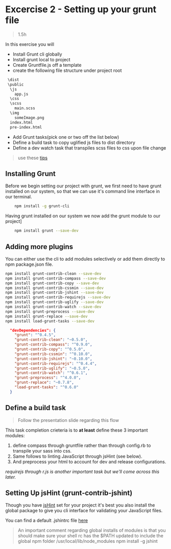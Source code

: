 Excercise 2 - Setting up your grunt file
=========
>1.5h

In this exercise you will

  - Install Grunt cli globally
  - Install grunt local to project
  - Create Gruntfile.js off a template
  - create the following file structure under project root

  ```txt
   \dist
   \public
    \js
      app.js
    \css
    \scss
      main.scss
    \img
      someImage.png
    index.html
    pre-index.html
  ```

  - Add Grunt tasks(pick one or two off the list below)
  - Define a build task to copy uglified js files to dist directory
  - Define a dev watch task that transpiles scss files to css upon file change

> use these [tips]

Installing Grunt
----
Before we begin setting our project with grunt, we first need to have grunt installed on our system, so that we can use it's command line interface in our terminal.
````sh
    npm install -g grunt-cli
````

Having grunt installed on our system we now add the grunt module to our project]

````sh
    npm install grunt --save-dev
````

Adding more plugins
----
You can either use the cli to add modules selectively or add them directly to npm package.json file.

```sh
npm install grunt-contrib-clean --save-dev
npm install grunt-contrib-compass --save-dev
npm install grunt-contrib-copy --save-dev
npm install grunt-contrib-cssmin --save-dev
npm install grunt-contrib-jshint --save-dev
npm install grunt-contrib-requirejs --save-dev
npm install grunt-contrib-uglify --save-dev
npm install grunt-contrib-watch --save-dev
npm install grunt-preprocess --save-dev
npm install grunt-replace --save-dev
npm install load-grunt-tasks --save-dev
```

```json
  "devDependencies": {
    "grunt": "^0.4.5",
    "grunt-contrib-clean": "~0.5.0",
    "grunt-contrib-compass": "^0.9.0",
    "grunt-contrib-copy": "^0.5.0",
    "grunt-contrib-cssmin": "^0.10.0",
    "grunt-contrib-jshint": "~0.10.0",
    "grunt-contrib-requirejs": "^0.4.4",
    "grunt-contrib-uglify": "~0.5.0",
    "grunt-contrib-watch": "^0.6.1",
    "grunt-preprocess": "^4.0.0",
    "grunt-replace": "~0.7.8",
    "load-grunt-tasks": "^0.6.0"
  }
```

Define a build task
----
> Follow the presentation slide regarding this flow

This task completion crieteria is to __at least__ define these 3 important modules:
1. define compass through gruntfile rather than through config.rb to transpile your sass into css.
2. Same follows to linting JavaScript through jsHint (see below).
3. And preprocess your html to account for dev and release configurations.

_requirejs through r.js is another important task but we'll come across this later._



Setting Up jsHint (grunt-contrib-jshint)
----

Though you have [jsHint] set for your project it's best you also install the global package to give you cli interface for validating your JavaScript files.

You can find a default .jshintrc file [here]


> An important comment regarding global installs of modules
> is that you should make sure your shell rc has the $PATH updated to include the global npm folder /usr/local/lib/node_modules
> npm install -g jshint


[grunt-init]:http://gruntjs.com/project-scaffolding
[grunt-init-gruntfile]:https://github.com/gruntjs/grunt-init-gruntfile
[jsHint]:http://www.jshint.com/docs/
[here]:https://github.com/jshint/jshint/blob/master/examples/.jshintrc
[tips]:https://github.com/hamecoded/myBlog/blob/master/doc/exercises/ex2-tips.md
